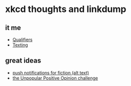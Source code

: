 # xkcd thoughts and linkdump

## it me

- [Qualifiers](https://www.xkcd.com/2158/)
- [Texting](https://www.xkcd.com/2182/)

## great ideas

- [push notifications for fiction (alt text)](https://www.xkcd.com/2183/)
- [the Unpopular Positive Opinion challenge](https://www.xkcd.com/2184/)
